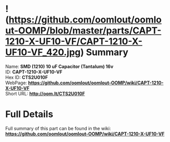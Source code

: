
!(https://github.com/oomlout/oomlout-OOMP/blob/master/parts/CAPT-1210-X-UF10-VF/CAPT-1210-X-UF10-VF_420.jpg)
Summary
=================
  
Name: __SMD (1210) 10 uF Capacitor (Tantalum) 16v__    
ID: __CAPT-1210-X-UF10-VF__   
Hex ID: __CTS2U010F__   
WebPage: __https://github.com/oomlout/oomlout-OOMP/wiki/CAPT-1210-X-UF10-VF__   
Short URL: __http://oom.lt/CTS2U010F__   

Full Details
==========================
Full summary of this part can be found in the wiki:   
__https://github.com/oomlout/oomlout-OOMP/wiki/CAPT-1210-X-UF10-VF__    


